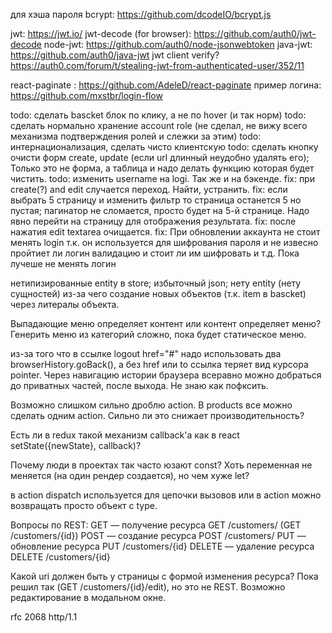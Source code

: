 для хэша пароля bcrypt: https://github.com/dcodeIO/bcrypt.js

jwt: https://jwt.io/
jwt-decode (for browser): https://github.com/auth0/jwt-decode
node-jwt: https://github.com/auth0/node-jsonwebtoken
java-jwt: https://github.com/auth0/java-jwt
jwt client verify?https://auth0.com/forum/t/stealing-jwt-from-authenticated-user/352/11

react-paginate : https://github.com/AdeleD/react-paginate
пример логина: https://github.com/mxstbr/login-flow



todo: сделать bascket блок по клику, а не по hover (и так норм)
todo: сделать нормально хранение account role (не сделал, не вижу всего механизма подтверждения ролей и слежки за этим)
todo: интернационализация, сделать чисто клиентскую
todo: сделать кнопку очисти форм create, update (если url длинный неудобно удалять его); Только это не форма, а таблица и надо делать функцию которая будет чистить.
todo: изменить username на logi. Так же и на бэкенде.
fix: при create(?) and edit случается переход. Найти, устранить.
fix: если выбрать 5 страницу и изменить фильтр то страница останется 5 но пустая; пагинатор не сломается, просто будет на 5-й странице. Надо явно перейти на страницу для отображения результата.
fix: после нажатия edit textarea очищается.
fix: При обновлении аккаунта не стоит менять login т.к. он используется для шифрования пароля и не извесно пройтиет ли логин валидацию и стоит ли им шифровать и т.д. Пока лучеше не менять логин

нетипизированные entity в store; избыточный json; нету entity (нету сущностей) из-за чего создание новых объектов (т.к. item в bascket) через литералы объекта.

Выпадающие меню определяет контент или контент определяет меню? Генерить меню из категорий сложно, пока будет статическое меню.

из-за того что в ссылке logout href="#" надо использовать два browserHistory.goBack(), а без href или to ссылка теряет вид курсора pointer. Через навигацию истории браузера всеравно можно добраться до приватных частей, после выхода. Не знаю как пофксить.

Возможно слишком сильно дроблю action. В products все можно сделать одним action. Сильно ли это снижает производительность?

Есть ли в redux такой механизм callback'a как в react setState({newState}, callback)?

Почему люди в проектах так часто юзают const? Хоть переменная не меняется (на один рендер создается), но чем хуже let?

в action dispatch используется для цепочки вызовов или в action можно возвращать просто объект с type.

Вопросы по REST:
GET — получение ресурса   GET /customers/ (GET /customers/{id})
POST — создание ресурса   POST /customers/
PUT — обновление ресурса  PUT /customers/{id}
DELETE — удаление ресурса DELETE /customers/{id}

Какой uri должен быть у страницы с формой изменения ресурса? Пока решил так (GET /customers/{id}/edit), но это не REST. Возможно редактирование в модальном окне.


rfc 2068 http/1.1
